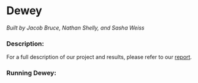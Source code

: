 # Dewey
<i>Built by Jacob Bruce, Nathan Shelly, and Sasha Weiss</i>

### Description:

For a full description of our project and results, please refer to our [report](https://dl.dropboxusercontent.com/u/91121320/Dewy-EECS349FinalReport.pdf "Dewey").

### Running Dewey:
